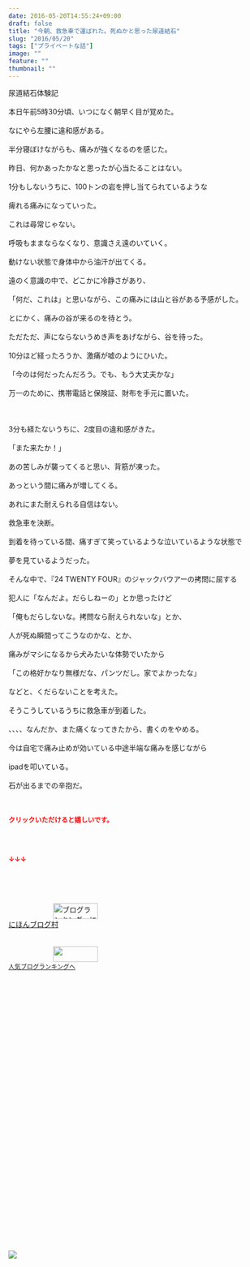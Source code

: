 ```yaml
---
date: 2016-05-20T14:55:24+09:00
draft: false
title: "今朝、救急車で運ばれた。死ぬかと思った尿道結石"
slug: "2016/05/20"
tags: ["プライベートな話"]
image: ""
feature: ""
thumbnail: ""
---
```

尿道結石体験記<br/><br/>本日午前5時30分頃、いつになく朝早く目が覚めた。<br/><br/>なにやら左腰に違和感がある。<br/><br/>半分寝ぼけながらも、痛みが強くなるのを感じた。<br/><br/>昨日、何かあったかなと思ったが心当たることはない。<br/><br/>1分もしないうちに、100トンの岩を押し当てられているような<br/><br/>痺れる痛みになっていった。<br/><br/>これは尋常じゃない。<br/><br/>呼吸もままならなくなり、意識さえ遠のいていく。<br/><br/>動けない状態で身体中から油汗が出てくる。<br/><br/>遠のく意識の中で、どこかに冷静さがあり、<br/><br/>「何だ、これは」と思いながら、この痛みには山と谷がある予感がした。<br/><br/>とにかく、痛みの谷が来るのを待とう。<br/><br/>ただただ、声にならないうめき声をあげながら、谷を待った。<br/><br/>10分ほど経ったろうか、激痛が嘘のようにひいた。<br/><br/>「今のは何だったんだろう。でも、もう大丈夫かな」<br/><br/>万一のために、携帯電話と保険証、財布を手元に置いた。<br/><br/><br/><br/>3分も経たないうちに、2度目の違和感がきた。<br/><br/> 「また来たか！」<br/><br/>あの苦しみが襲ってくると思い、背筋が凍った。<br/><br/>あっという間に痛みが増してくる。<br/><br/>あれにまた耐えられる自信はない。<br/><br/>救急車を決断。<br/><br/>到着を待っている間、痛すぎて笑っているような泣いているような状態で<br/><br/>夢を見ているようだった。<br/><br/>そんな中で、『24 TWENTY FOUR』のジャックバウアーの拷問に屈する<br/><br/>犯人に「なんだよ。だらしねーの」とか思ったけど<br/><br/>「俺もだらしないな。拷問なら耐えられないな」とか、<br/><br/>人が死ぬ瞬間ってこうなのかな、とか、<br/><br/>痛みがマシになるから犬みたいな体勢でいたから<br/><br/>「この格好かなり無様だな、パンツだし。家でよかったな」<br/><br/>などと、くだらないことを考えた。<br/><br/>そうこうしているうちに救急車が到着した。<br/><br/>、、、、なんだか、また痛くなってきたから、書くのをやめる。<br/><br/>今は自宅で痛み止めが効いている中途半端な痛みを感じながら<br/><br/>ipadを叩いている。<br/><br/>石が出るまでの辛抱だ。<br/><br/><br/><p><font color="#ff0000" size="2"><strong>クリックいただけると嬉しいです。<br/><br/></strong></font></p><br/><p><font color="#ff0000" size="2"><strong>↓↓↓</strong></font></p><br/><p><br/><br/><a href="ranking.html" target="_blank"><img border="0" alt="ブログランキング・にほんブログ村へ" src="data:image/svg+xml;charset=utf-8,%3Csvg%20xmlns%3D%22http%3A%2F%2Fwww.w3.org%2F2000%2Fsvg%22%20title%3D%22Placeholder%20for%20Images%22%20role%3D%22presentation%22%20viewBox%3D%220%200%2088%2031%22%20%2F%3E" width="88" height="31" data-src="https://img-proxy.blog-video.jp/images?url=http%3A%2F%2Fwww.blogmura.com%2Fimg%2Fwww88_31.gif" style="aspect-ratio: auto 88 / 31;"/><noscript><img border="0" alt="ブログランキング・にほんブログ村へ" src="https://img-proxy.blog-video.jp/images?url=http%3A%2F%2Fwww.blogmura.com%2Fimg%2Fwww88_31.gif" width="88" height="31"></noscript></a><br/> <a href="ranking.html" target="_blank">にほんブログ村</a><br/> <br/><br/><a title="人気ブログランキングへ" href="link.php?1804582"><img border="0" src="data:image/svg+xml;charset=utf-8,%3Csvg%20xmlns%3D%22http%3A%2F%2Fwww.w3.org%2F2000%2Fsvg%22%20title%3D%22Placeholder%20for%20Images%22%20role%3D%22presentation%22%20viewBox%3D%220%200%2088%2031%22%20%2F%3E" width="88" height="31" data-src="https://blog.with2.net/img/banner/banner_22.gif" style="aspect-ratio: auto 88 / 31;"/><noscript><img border="0" src="https://blog.with2.net/img/banner/banner_22.gif" width="88" height="31"></noscript></a><br/> <a style="FONT-SIZE: 12px" href="link.php?1804582">人気ブログランキングへ</a><br/> </p><br/><br/><a href="185316" target="_blank"><img src="data:image/svg+xml;charset=utf-8,%3Csvg%20xmlns%3D%22http%3A%2F%2Fwww.w3.org%2F2000%2Fsvg%22%20title%3D%22Placeholder%20for%20Images%22%20role%3D%22presentation%22%20viewBox%3D%220%200%201%201%22%20%2F%3E" border="0" data-src="https://img-proxy.blog-video.jp/images?url=http%3A%2F%2Fimgdisp.infocart.jp%2Fbanner%2F49475_no4.jpg"/><noscript><img src="https://img-proxy.blog-video.jp/images?url=http%3A%2F%2Fimgdisp.infocart.jp%2Fbanner%2F49475_no4.jpg" border="0"></noscript></a><br/>

